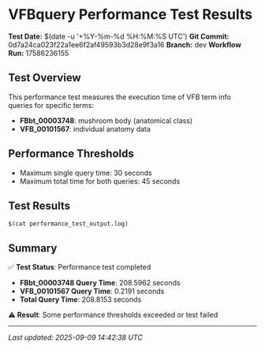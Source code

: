 # VFBquery Performance Test Results

**Test Date:** $(date -u '+%Y-%m-%d %H:%M:%S UTC')
**Git Commit:** 0d7a24ca023f22a1ee6f2af49593b3d28e9f3a16
**Branch:** dev
**Workflow Run:** 17586236155

## Test Overview

This performance test measures the execution time of VFB term info queries for specific terms:

- **FBbt_00003748**: mushroom body (anatomical class)
- **VFB_00101567**: individual anatomy data

## Performance Thresholds

- Maximum single query time: 30 seconds
- Maximum total time for both queries: 45 seconds

## Test Results

```
$(cat performance_test_output.log)
```

## Summary

✅ **Test Status**: Performance test completed

- **FBbt_00003748 Query Time**: 208.5962 seconds
- **VFB_00101567 Query Time**: 0.2191 seconds
- **Total Query Time**: 208.8153 seconds

⚠️ **Result**: Some performance thresholds exceeded or test failed

---
*Last updated: 2025-09-09 14:42:38 UTC*
